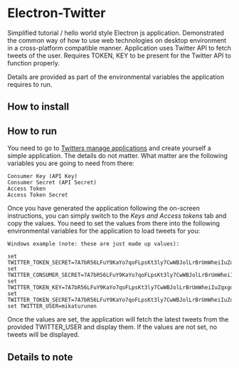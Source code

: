 # Electron-Twitter
Simplified tutorial / hello world style Electron js application. Demonstrated the common way of how to use web technologies on desktop environment in a cross-platform compatible manner. Application uses Twitter API to fetch tweets of the user. Requires TOKEN, KEY to be present for the Twitter API to function properly.

Details are provided as part of the environmental variables the application requires to run.


## How to install


## How to run
You need to go to [Twitters manage applications](https://apps.twitter.com/) and create yourself a simple application. The details do not matter. What matter are the following variables you are going to need from there:

    Consumer Key (API Key)
    Consumer Secret (API Secret)
    Access Token
    Access Token Secret

Once you have generated the application following the on-screen instructions, you can simply switch to the _Keys and Access tokens_ tab and copy the values. You need to set the values from there into the following environmental variables for the application to load tweets for you:

    Windows example (note: these are just made up values):

    set TWITTER_TOKEN_SECRET=7A7bR56LFuY9KaYo7qoFLpsKt3ly7CwWBJolLrBrUmWheiIuZqxgdJ
    set TWITTER_CONSUMER_SECRET=7A7bR56LFuY9KaYo7qoFLpsKt3ly7CwWBJolLrBrUmWheiIuZqxgdJ
    set TWITTER_TOKEN_KEY=7A7bR56LFuY9KaYo7qoFLpsKt3ly7CwWBJolLrBrUmWheiIuZqxgdJ
    set TWITTER_TOKEN_SECRET=7A7bR56LFuY9KaYo7qoFLpsKt3ly7CwWBJolLrBrUmWheiIuZqxgdJ
    set TWITTER_USER=mikaturunen

Once the values are set, the application will fetch the latest tweets from the provided TWITTER_USER and display them. If the values are not set, no tweets will be displayed.


## Details to note
